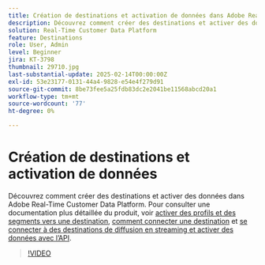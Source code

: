 ```yaml
---
title: Création de destinations et activation de données dans Adobe Real-Time Customer Data Platform (RTCDP)
description: Découvrez comment créer des destinations et activer des données dans Adobe Real-Time Customer Data Platform
solution: Real-Time Customer Data Platform
feature: Destinations
role: User, Admin
level: Beginner
jira: KT-3798
thumbnail: 29710.jpg
last-substantial-update: 2025-02-14T00:00:00Z
exl-id: 53e23177-0131-44a4-9828-e54e4f279d91
source-git-commit: 8be73fee5a25fdb83dc2e2041be11568abcd20a1
workflow-type: tm+mt
source-wordcount: '77'
ht-degree: 0%

---
```


# Création de destinations et activation de données

Découvrez comment créer des destinations et activer des données dans Adobe Real-Time Customer Data Platform. Pour consulter une documentation plus détaillée du produit, voir [activer des profils et des segments vers une destination](https://experienceleague.adobe.com/docs/experience-platform/rtcdp/destinations/dest-tutorials/activate-destinations.html?lang=fr), [comment connecter une destination](https://experienceleague.adobe.com/docs/experience-platform/rtcdp/destinations/dest-tutorials/connect-destination.html?lang=fr) et [se connecter à des destinations de diffusion en streaming et activer des données avec l’API](https://experienceleague.adobe.com/docs/experience-platform/rtcdp/destinations/api-tutorials/streaming-destinations-api-tutorial.html?lang=fr).

>[!VIDEO](https://video.tv.adobe.com/v/33168?learn=on&enablevpops&captions=fre_fr)

